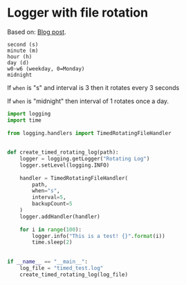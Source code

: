 # Logger with file rotation


Based on: [Blog post](https://www.blog.pythonlibrary.org/2014/02/11/python-how-to-create-rotating-logs/).

```
second (s)
minute (m)
hour (h)
day (d)
w0-w6 (weekday, 0=Monday)
midnight
```

If `when` is "s" and interval is 3 then it rotates every 3 seconds

If `when` is "midnight" then interval of 1 rotates once a day.


```python
import logging
import time
 
from logging.handlers import TimedRotatingFileHandler
 
 
def create_timed_rotating_log(path):
    logger = logging.getLogger("Rotating Log")
    logger.setLevel(logging.INFO)
 
    handler = TimedRotatingFileHandler(
        path,
        when="s",
        interval=5,
        backupCount=5
    )
    logger.addHandler(handler)
 
    for i in range(100):
        logger.info("This is a test! {}".format(i))
        time.sleep(2)
 
 
if __name__ == "__main__":
    log_file = "timed_test.log"
    create_timed_rotating_log(log_file)
  
```
